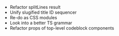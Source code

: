 - Refactor splitLines result
- Unify slugified title ID sequencer
- Re-do as CSS modules
- Look into a better TS grammar
- Refactor props of top-level codeblock components
